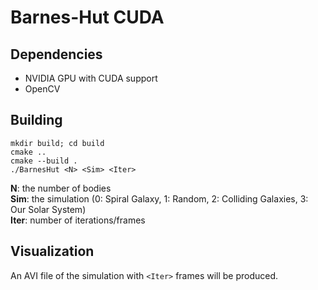 # Barnes-Hut CUDA

## Dependencies

* NVIDIA GPU with CUDA support
* OpenCV
  
## Building

```shell
mkdir build; cd build
cmake ..
cmake --build .
./BarnesHut <N> <Sim> <Iter>
```
**N**: the number of bodies  
**Sim**: the simulation (0: Spiral Galaxy, 1: Random, 2: Colliding Galaxies, 3: Our Solar System)  
**Iter**: number of iterations/frames

## Visualization
An AVI file of the simulation with `<Iter>` frames will be produced.